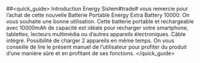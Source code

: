 ##<quick_guide> Introduction
Energy Sistem#trade# vous remercie pour l’achat de cette nouvelle Batterie Portable Energy Extra
Battery 10000. On vous souhaite une bonne utilisation. Cette batterie portable et rechargeable
avec 10000mAh de capacité est idéale pour recharger votre smartphone, tablettes, lecteurs
multimédia ou d’autres appareils électroniques. Câble intégré. Possibilité de charger 2 appareils en même temps.
On vous conseille de lire le présent manuel de l’utilisateur pour profiter du produit d’une manière
sûre et en profitant de ses fonctions.
</quick_guide>
